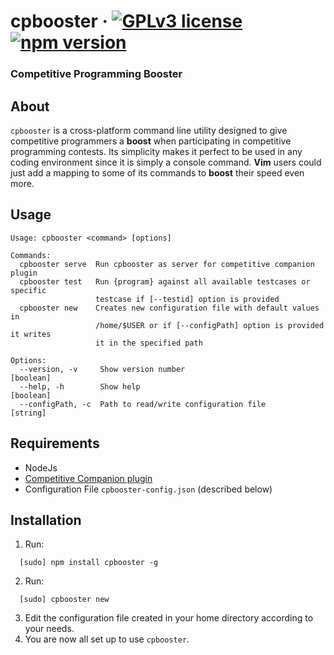 # cpbooster &middot; [![GPLv3 license](https://img.shields.io/badge/License-GPLv3-blue.svg)](https://github.com/searleser97/cpbooster/blob/master/LICENSE) [![npm version](https://badge.fury.io/js/cpbooster.svg)](https://badge.fury.io/js/cpbooster)

### Competitive Programming Booster

## About

`cpbooster` is a cross-platform command line utility designed to give competitive programmers a **boost** when participating in competitive programming contests.
Its simplicity makes it perfect to be used in any coding environment since it is simply a console command. **Vim** users could just add a mapping to some of its commands to **boost** their speed even more.

## Usage

```
Usage: cpbooster <command> [options]

Commands:
  cpbooster serve  Run cpbooster as server for competitive companion plugin
  cpbooster test   Run {program} against all available testcases or specific
                   testcase if [--testid] option is provided
  cpbooster new    Creates new configuration file with default values in
                   /home/$USER or if [--configPath] option is provided it writes
                   it in the specified path

Options:
  --version, -v     Show version number                                [boolean]
  --help, -h        Show help                                          [boolean]
  --configPath, -c  Path to read/write configuration file               [string]
```

## Requirements

-   NodeJs
-   [Competitive Companion plugin](https://github.com/jmerle/competitive-companion)
-   Configuration File `cpbooster-config.json` (described below)

## Installation

1. Run:

```shell
  [sudo] npm install cpbooster -g
```

2. Run:

```shell
  [sudo] cpbooster new
```

3. Edit the configuration file created in your home directory according to your needs.
4. You are now all set up to use `cpbooster`.